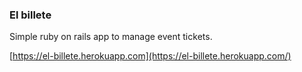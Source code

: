 ### El billete

Simple ruby on rails app to manage event tickets.

[https://el-billete.herokuapp.com](https://el-billete.herokuapp.com/)
